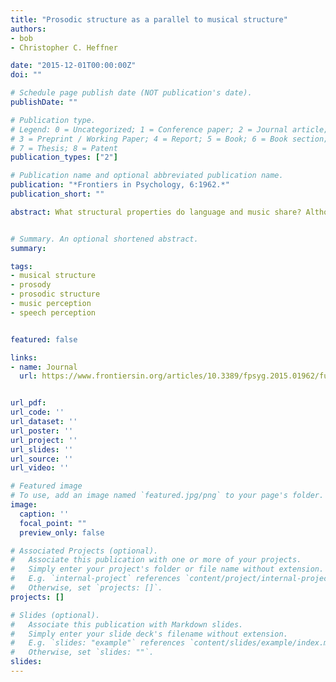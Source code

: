 ```yaml
---
title: "Prosodic structure as a parallel to musical structure"
authors:
- bob
- Christopher C. Heffner

date: "2015-12-01T00:00:00Z"
doi: ""

# Schedule page publish date (NOT publication's date).
publishDate: ""

# Publication type.
# Legend: 0 = Uncategorized; 1 = Conference paper; 2 = Journal article;
# 3 = Preprint / Working Paper; 4 = Report; 5 = Book; 6 = Book section;
# 7 = Thesis; 8 = Patent
publication_types: ["2"]

# Publication name and optional abbreviated publication name.
publication: "*Frontiers in Psychology, 6:1962.*"
publication_short: ""

abstract: What structural properties do language and music share? Although early speculation identified a wide variety of possibilities, the literature has largely focused on the parallels between musical structure and syntactic structure. Here, we argue that parallels between musical structure and prosodic structure deserve more attention. We review the evidence for a link between musical and prosodic structure and find it to be strong. In fact, certain elements of prosodic structure may provide a parsimonious comparison with musical structure without sacrificing empirical findings related to the parallels between language and music. We then develop several predictions related to such a hypothesis.


# Summary. An optional shortened abstract.
summary:

tags:
- musical structure
- prosody
- prosodic structure
- music perception
- speech perception


featured: false

links:
- name: Journal
  url: https://www.frontiersin.org/articles/10.3389/fpsyg.2015.01962/full#h8


url_pdf:
url_code: ''
url_dataset: ''
url_poster: ''
url_project: ''
url_slides: ''
url_source: ''
url_video: ''

# Featured image
# To use, add an image named `featured.jpg/png` to your page's folder. 
image:
  caption: ''
  focal_point: ""
  preview_only: false

# Associated Projects (optional).
#   Associate this publication with one or more of your projects.
#   Simply enter your project's folder or file name without extension.
#   E.g. `internal-project` references `content/project/internal-project/index.md`.
#   Otherwise, set `projects: []`.
projects: []

# Slides (optional).
#   Associate this publication with Markdown slides.
#   Simply enter your slide deck's filename without extension.
#   E.g. `slides: "example"` references `content/slides/example/index.md`.
#   Otherwise, set `slides: ""`.
slides:
---
```



